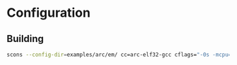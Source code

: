 # Configuration

## Building

```sh
scons --config-dir=examples/arc/em/ cc=arc-elf32-gcc cflags="-0s -mcpu=arcem -mdiv-rem -ffunction-sections" ldflags="-Wl,-gc-sections"
```
